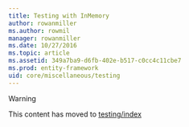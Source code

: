 ```yaml
---
title: Testing with InMemory
author: rowanmiller
ms.author: rowmil
manager: rowanmiller
ms.date: 10/27/2016
ms.topic: article
ms.assetid: 349a7ba9-d6fb-402e-b517-c0cc4c11cbe7
ms.prod: entity-framework
uid: core/miscellaneous/testing
---
```


> [!WARNING]
> This content has moved to [testing/index](testing/index.md)
